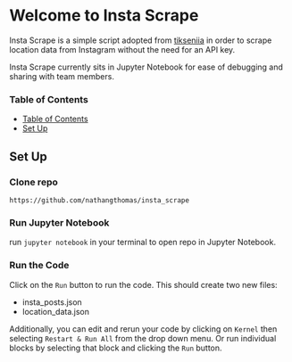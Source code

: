 # Welcome to Insta Scrape

Insta Scrape is a simple script adopted from [tikseniia](https://github.com/tikseniia/get-location-instagram/blob/master/script.py) in order to scrape location data from Instagram without the need for an API key.

Insta Scrape currently sits in Jupyter Notebook for ease of debugging and sharing with team members.


### Table of Contents

<!--ts-->
   * [Table of Contents](#table-of-contents)
   * [Set Up](#set-up)
<!--te-->

## **Set Up**

### Clone repo
```
https://github.com/nathangthomas/insta_scrape
```
### Run Jupyter Notebook
run `jupyter notebook` in your terminal to open repo in Jupyter Notebook.

### Run the Code
Click on the `Run` button to run the code.
This should create two new files:
  - insta_posts.json
  - location_data.json

Additionally, you can edit and rerun your code by clicking on `Kernel` then selecting `Restart & Run All` from the drop down menu. Or run individual blocks by selecting that block and clicking the `Run` button.

